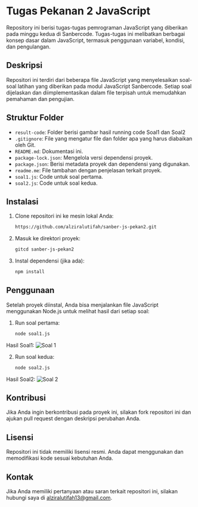 # Tugas Pekanan 2 JavaScript

Repository ini berisi tugas-tugas pemrograman JavaScript yang diberikan pada minggu kedua di Sanbercode. Tugas-tugas ini melibatkan berbagai konsep dasar dalam JavaScript, termasuk penggunaan variabel, kondisi, dan pengulangan.

## Deskripsi
Repositori ini terdiri dari beberapa file JavaScript yang menyelesaikan soal-soal latihan yang diberikan pada modul JavaScript Sanbercode. Setiap soal dijelaskan dan diimplementasikan dalam file terpisah untuk memudahkan pemahaman dan pengujian.

## Struktur Folder

- `result-code`: Folder berisi gambar hasil running code Soal1 dan Soal2
- `.gitignore`: File yang mengatur file dan folder apa yang harus diabaikan oleh Git.
- `README.md`: Dokumentasi ini.
- `package-lock.json`: Mengelola versi dependensi proyek.
- `package.json`: Berisi metadata proyek dan dependensi yang digunakan.
- `readme.me`: File tambahan dengan penjelasan terkait proyek.
- `soal1.js`: Code untuk soal pertama.
- `soal2.js`: Code untuk soal kedua.

## Instalasi

1. Clone repositori ini ke mesin lokal Anda:
   ```bash
   https://github.com/alziralutifah/sanber-js-pekan2.git

2. Masuk ke direktori proyek:
    ```bash
    gitcd sanber-js-pekan2

3. Instal dependensi (jika ada):
    ```bash
    npm install

## Penggunaan

Setelah proyek diinstal, Anda bisa menjalankan file JavaScript menggunakan Node.js untuk melihat hasil dari setiap soal:
1. Run soal pertama:
   ```bash
   node soal1.js

Hasil Soal1:
![Soal 1](https://github.com/alziralutifah/sanber-js-pekan2/blob/main/result_code/Soal1.png)


2. Run soal kedua:
    ```bash
    node soal2.js

Hasil Soal2:
![Soal 2](https://github.com/alziralutifah/sanber-js-pekan2/blob/main/result_code/Soal2.png)


## Kontribusi
Jika Anda ingin berkontribusi pada proyek ini, silakan fork repositori ini dan ajukan pull request dengan deskripsi perubahan Anda.

## Lisensi
Repositori ini tidak memiliki lisensi resmi. Anda dapat menggunakan dan memodifikasi kode sesuai kebutuhan Anda.

## Kontak
Jika Anda memiliki pertanyaan atau saran terkait repositori ini, silakan hubungi saya di alziralutifah13@gmail.com.




